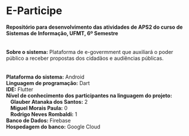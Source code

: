 # E-Participe
<b>Repositório para desenvolvimento das atividades de APS2 do curso de Sistemas de Informação, UFMT, 6º Semestre</b><br><br><br>
<b>Sobre o sistema:</b> Plataforma de e-govermment que auxiliará o poder público a receber propostas dos cidadãos e audiências públicas.<br><br><br>
<b>Plataforma do sistema:</b> Android<br>
<b>Linguagem de programação:</b> Dart<br>
<b>IDE:</b> Flutter<br>
<b>Nível de conhecimento dos participantes na linguagem do projeto:</b><br>
&nbsp;&nbsp;&nbsp;<b>Glauber Atanaka dos Santos:</b> 2<br>
&nbsp;&nbsp;&nbsp;<b>Miguel Morais Paula:</b> 0<br>
&nbsp;&nbsp;&nbsp;<b>Rodrigo Neves Rombaldi:</b> 1<br>
<b>Banco de Dados:</b> Firebase<br>
<b>Hospedagem do banco:</b> Google Cloud<br>
